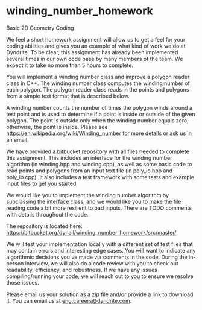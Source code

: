 # winding_number_homework

Basic 2D Geometry Coding

We feel a short homework assignment will allow us to get a feel for your coding abilities and gives you an example of what kind of work we do at Dyndrite. To be clear, this assignment has already been implemented several times in our own code base by many members of the team. We expect it to take no more than 5 hours to complete.

You will implement a winding number class and improve a polygon reader class in C++. The winding number class computes the winding number of each polygon. The polygon reader class reads in the points and polygons from a simple text format that is described below.

A winding number counts the number of times the polygon winds around a test point and is used to determine if a point is inside or outside of the given polygon. The point is outside only when the winding number equals zero; otherwise, the point is inside. Please see https://en.wikipedia.org/wiki/Winding_number for more details or ask us in an email.

We have provided a bitbucket repository with all files needed to complete this assignment. This includes an interface for the winding number algorithm (in winding.hpp and winding.cpp), as well as some basic code to read points and polygons from an input text file (in poly_io.hpp and poly_io.cpp). It also includes a test framework with some tests and example input files to get you started.

We would like you to implement the winding number algorithm by subclassing the interface class, and we would like you to make the file reading code a bit more resilient to bad inputs. There are TODO comments with details throughout the code.

The repository is located here:
https://bitbucket.org/dynall/winding_number_homework/src/master/

We will test your implementation locally with a different set of test files that may contain errors and interesting edge cases. You will want to indicate any algorithmic decisions you've made via comments in the code. During the in-person interview, we will also do a code review with you to check out readability, efficiency, and robustness. If we have any issues compiling/running your code, we will reach out to you to ensure we resolve those issues.

Please email us your solution as a zip file and/or provide a link to download it. You can email us at eng.careers@dyndrite.com.